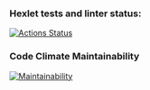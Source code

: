 ### Hexlet tests and linter status:
[![Actions Status](https://github.com/delphython/frontend-project-11/actions/workflows/hexlet-check.yml/badge.svg)](https://github.com/delphython/frontend-project-11/actions)

### Code Climate Maintainability
[![Maintainability](https://api.codeclimate.com/v1/badges/6e483d25c9e946780ec1/maintainability)](https://codeclimate.com/github/delphython/frontend-project-11/maintainability)